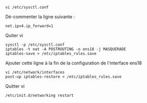     vi /etc/sysctl.conf

Dé-commenter la ligne suivante : 

    net.ipv4.ip_forward=1

Quiter vi

    sysctl -p /etc/sysctl.conf
    iptables -t nat -A POSTROUTING -o ens18 -j MASQUERADE
    iptables-save > /etc/iptables_rules.save

Ajouter cette ligne à la fin de la configuration de l'interface ens18

    vi /etc/network/interfaces
    post-up iptables-restore < /etc/iptables_rules.save

Quitter vi

    /etc/init.d/networking restart
